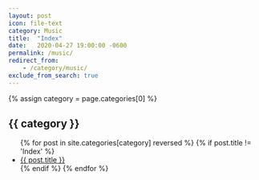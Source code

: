 ```yaml
---
layout: post
icon: file-text
category: Music
title:  "Index"
date:   2020-04-27 19:00:00 -0600
permalink: /music/
redirect_from:
    - /category/music/
exclude_from_search: true
---
```


{% assign category = page.categories[0] %}

## {{ category }}

<ul>
    {% for post in site.categories[category] reversed %}
        {% if post.title != 'Index' %}
        <li><a href='{{ post.url }}'>{{ post.title }}</a></li>
        {% endif %}
    {% endfor %}
</ul>
